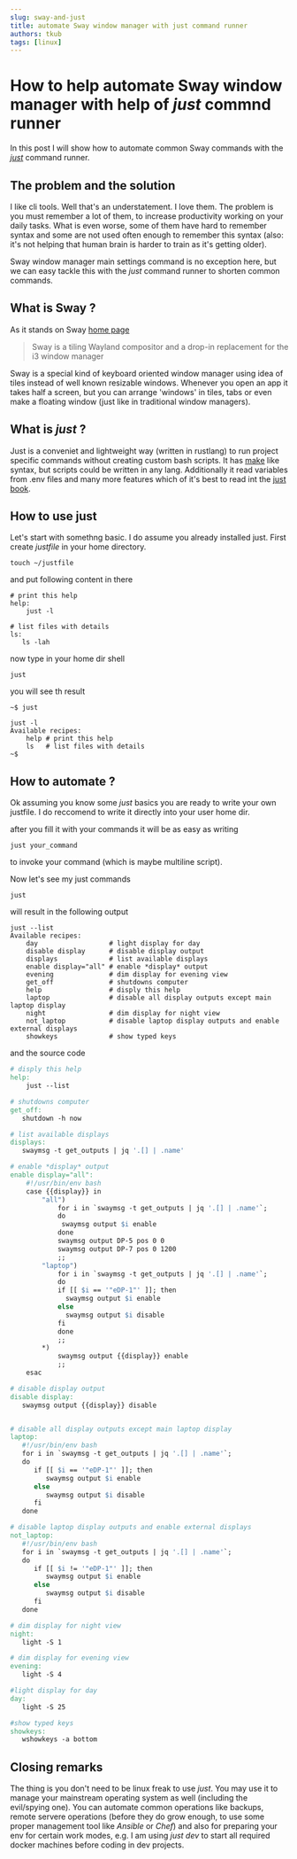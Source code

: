 ```yaml
---
slug: sway-and-just
title: automate Sway window manager with just command runner
authors: tkub
tags: [linux]
---
```


# How to help automate Sway window manager with help of *just* commnd runner

In this post I will show how to automate common Sway commands with the [*just*](https://just.systems/man/en/) command runner.

<!-- truncate -->

## The problem and the solution

I like cli tools. Well that's an understatement. I love them. The problem is you must remember a lot of them, to increase productivity working on your daily tasks. What is even worse, some of them have hard to remember syntax and some are not used often enough to remember this syntax (also: it's not helping that human brain is harder to train as it's getting older).

Sway window manager main settings command is no exception here, but we can easy tackle this with the *just* command runner to shorten common commands.


## What is Sway ?

As it stands on Sway [home page](https://swaywm.org/) 

> Sway is a tiling Wayland compositor and a drop-in replacement for the i3 window manager

Sway is a special kind of keyboard oriented window manager using idea of tiles instead of well known resizable windows. Whenever you open an app it takes half a screen, but you can arrange 'windows' in tiles, tabs or even make a floating window (just like in traditional window managers).


## What is *just* ?

Just is a conveniet and lightweight way (written in rustlang) to run project specific commands without creating custom bash scripts. It has [make](https://www.gnu.org/software/make/manual/make.html#Simple-Makefile) like syntax, 
but scripts could be written in any lang. Additionally it read variables from .env files and many more features which of it's best to read int the [just book](https://github.com/casey/just).

## How to use just

Let's start with somethng basic. I do assume you already installed just. 
First create *justfile* in your home directory.

```shell
touch ~/justfile
```
and put following content in there

```code
# print this help
help:
    just -l

# list files with details
ls:
   ls -lah

```
now type in your home dir shell

```shell
just
```

you will see th result

```shell
~$ just

just -l
Available recipes:
    help # print this help
    ls   # list files with details
~$ 
```

## How to automate ?

Ok assuming you know some *just* basics you are ready to write your own justfile. I do reccomend to write it directly into your user home dir.

after you fill it with your commands it will be as easy as writing

```shell
just your_command
```

to invoke your command (which is maybe multiline script).


Now let's see my just commands

```shell
just
```

will result in the following output

```shell
just --list
Available recipes:
    day                  # light display for day
    disable display      # disable display output
    displays             # list available displays
    enable display="all" # enable *display* output
    evening              # dim display for evening view
    get_off              # shutdowns computer
    help                 # disply this help
    laptop               # disable all display outputs except main laptop display
    night                # dim display for night view
    not_laptop           # disable laptop display outputs and enable external displays
    showkeys             # show typed keys
```

and the source code

```Makefile
# disply this help
help:
    just --list

# shutdowns computer
get_off:
   shutdown -h now

# list available displays
displays:
   swaymsg -t get_outputs | jq '.[] | .name'

# enable *display* output
enable display="all":
    #!/usr/bin/env bash
    case {{display}} in
        "all")
            for i in `swaymsg -t get_outputs | jq '.[] | .name'`;
            do
             swaymsg output $i enable
            done
            swaymsg output DP-5 pos 0 0
            swaymsg output DP-7 pos 0 1200
            ;;
        "laptop")
            for i in `swaymsg -t get_outputs | jq '.[] | .name'`;
            do
            if [[ $i == '"eDP-1"' ]]; then
              swaymsg output $i enable
            else
              swaymsg output $i disable
            fi
            done
            ;;
        *)
            swaymsg output {{display}} enable
            ;;
    esac

# disable display output
disable display:
   swaymsg output {{display}} disable


# disable all display outputs except main laptop display
laptop:
   #!/usr/bin/env bash
   for i in `swaymsg -t get_outputs | jq '.[] | .name'`;
   do
      if [[ $i == '"eDP-1"' ]]; then
         swaymsg output $i enable
      else
         swaymsg output $i disable
      fi
   done

# disable laptop display outputs and enable external displays
not_laptop:
   #!/usr/bin/env bash
   for i in `swaymsg -t get_outputs | jq '.[] | .name'`;
   do
      if [[ $i != '"eDP-1"' ]]; then
         swaymsg output $i enable
      else
         swaymsg output $i disable
      fi
   done

# dim display for night view
night:
   light -S 1

# dim display for evening view
evening:
   light -S 4

#light display for day
day:
   light -S 25

#show typed keys
showkeys:
   wshowkeys -a bottom

```



## Closing remarks

The thing is you don't need to be linux freak to use *just*. You may use it to manage your mainstream operating system as well (including the evil/spying one). You can automate common operations like backups, remote servere operations (before  they do grow enough, to use some proper management tool like *Ansible* or *Chef*) and also for  preparing your env for certain work modes, e.g. I am using *just dev* to start all required docker machines before coding in dev projects.

